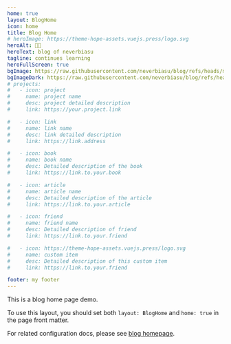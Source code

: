 ```yaml
---
home: true
layout: BlogHome
icon: home
title: Blog Home
# heroImage: https://theme-hope-assets.vuejs.press/logo.svg
heroAlt: 👨‍💻
heroText: blog of neverbiasu
tagline: continues learning
heroFullScreen: true
bgImage: https://raw.githubusercontent.com/neverbiasu/blog/refs/heads/main/src/.vuepress/public/assets/images/cover-light.jpg
bgImageDark: https://raw.githubusercontent.com/neverbiasu/blog/refs/heads/main/src/.vuepress/public/assets/images/cover-dark.jpg
# projects:
#   - icon: project
#     name: project name
#     desc: project detailed description
#     link: https://your.project.link

#   - icon: link
#     name: link name
#     desc: link detailed description
#     link: https://link.address

#   - icon: book
#     name: book name
#     desc: Detailed description of the book
#     link: https://link.to.your.book

#   - icon: article
#     name: article name
#     desc: Detailed description of the article
#     link: https://link.to.your.article

#   - icon: friend
#     name: friend name
#     desc: Detailed description of friend
#     link: https://link.to.your.friend

#   - icon: https://theme-hope-assets.vuejs.press/logo.svg
#     name: custom item
#     desc: Detailed description of this custom item
#     link: https://link.to.your.friend

footer: my footer
---
```


This is a blog home page demo.

To use this layout, you should set both `layout: BlogHome` and `home: true` in the page front matter.

For related configuration docs, please see [blog homepage](https://theme-hope.vuejs.press/guide/blog/home.html).
